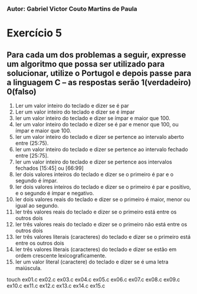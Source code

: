 ### Autor: Gabriel Victor Couto Martins de Paula
# Exercício 5
## Para cada um dos problemas a seguir, expresse um algoritmo que possa ser utilizado para solucionar, utilize o Portugol e depois passe para a linguagem C – as respostas serão 1(verdadeiro) 0(falso)
1. Ler um valor inteiro do teclado e dizer se é par
2. Ler um valor inteiro do teclado e dizer se é ímpar
3. ler um valor inteiro do teclado e dizer se ímpar e maior que 100.
4. ler um valor inteiro do teclado e dizer se é par e menor que 100, ou ímpar e maior que 100.
5. ler um valor inteiro do teclado e dizer se pertence ao intervalo aberto entre (25:75).
6. ler um valor inteiro do teclado e dizer se pertence ao intervalo fechado entre [25:75].
7. ler um valor inteiro do teclado e dizer se pertence aos intervalos fechados [15:45] ou [66:99]
8. ler dois valores inteiros do teclado e dizer se o primeiro é par e o segundo é ímpar.
9. ler dois valores inteiros do teclado e dizer se o primeiro é par e positivo, e o segundo é ímpar e negativo.
10. ler dois valores reais do teclado e dizer se o primeiro é maior, menor ou igual ao segundo.
11. ler três valores reais do teclado e dizer se o primeiro está entre os outros dois
12. ler três valores reais do teclado e dizer se o primeiro não está entre os outros dois
13. ler três valores literais (caracteres) do teclado e dizer se o primeiro está entre os outros dois
14. ler três valores literais (caracteres) do teclado e dizer se estão em ordem crescente lexicograficamente.
15. ler um valor literal (caractere) do teclado e dizer se é uma letra maiúscula.


 
touch ex01.c ex02.c ex03.c ex04.c ex05.c ex06.c ex07.c ex08.c ex09.c ex10.c ex11.c ex12.c ex13.c ex14.c ex15.c
